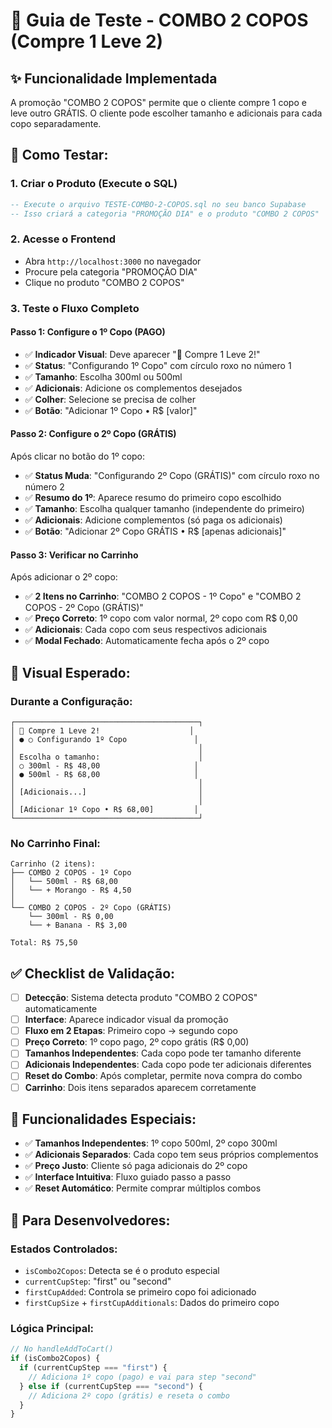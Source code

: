 # 🎯 Guia de Teste - COMBO 2 COPOS (Compre 1 Leve 2)

## ✨ **Funcionalidade Implementada**

A promoção "COMBO 2 COPOS" permite que o cliente compre 1 copo e leve outro GRÁTIS. O cliente pode escolher tamanho e adicionais para cada copo separadamente.

## 🚀 **Como Testar:**

### **1. Criar o Produto (Execute o SQL)**

```sql
-- Execute o arquivo TESTE-COMBO-2-COPOS.sql no seu banco Supabase
-- Isso criará a categoria "PROMOÇÃO DIA" e o produto "COMBO 2 COPOS"
```

### **2. Acesse o Frontend**

- Abra `http://localhost:3000` no navegador
- Procure pela categoria "PROMOÇÃO DIA"
- Clique no produto "COMBO 2 COPOS"

### **3. Teste o Fluxo Completo**

#### **Passo 1: Configure o 1º Copo (PAGO)**

- ✅ **Indicador Visual**: Deve aparecer "🎉 Compre 1 Leve 2!"
- ✅ **Status**: "Configurando 1º Copo" com círculo roxo no número 1
- ✅ **Tamanho**: Escolha 300ml ou 500ml
- ✅ **Adicionais**: Adicione os complementos desejados
- ✅ **Colher**: Selecione se precisa de colher
- ✅ **Botão**: "Adicionar 1º Copo • R$ [valor]"

#### **Passo 2: Configure o 2º Copo (GRÁTIS)**

Após clicar no botão do 1º copo:

- ✅ **Status Muda**: "Configurando 2º Copo (GRÁTIS)" com círculo roxo no número 2
- ✅ **Resumo do 1º**: Aparece resumo do primeiro copo escolhido
- ✅ **Tamanho**: Escolha qualquer tamanho (independente do primeiro)
- ✅ **Adicionais**: Adicione complementos (só paga os adicionais)
- ✅ **Botão**: "Adicionar 2º Copo GRÁTIS • R$ [apenas adicionais]"

#### **Passo 3: Verificar no Carrinho**

Após adicionar o 2º copo:

- ✅ **2 Itens no Carrinho**: "COMBO 2 COPOS - 1º Copo" e "COMBO 2 COPOS - 2º Copo (GRÁTIS)"
- ✅ **Preço Correto**: 1º copo com valor normal, 2º copo com R$ 0,00
- ✅ **Adicionais**: Cada copo com seus respectivos adicionais
- ✅ **Modal Fechado**: Automaticamente fecha após o 2º copo

## 🎨 **Visual Esperado:**

### **Durante a Configuração:**

```
┌─────────────────────────────────────────┐
│ 🎉 Compre 1 Leve 2!                    │
│ ● ○ Configurando 1º Copo               │
│                                         │
│ Escolha o tamanho:                      │
│ ○ 300ml - R$ 48,00                     │
│ ● 500ml - R$ 68,00                     │
│                                         │
│ [Adicionais...]                         │
│                                         │
│ [Adicionar 1º Copo • R$ 68,00]         │
└─────────────────────────────────────────┘
```

### **No Carrinho Final:**

```
Carrinho (2 itens):
├── COMBO 2 COPOS - 1º Copo
│   └── 500ml - R$ 68,00
│   └── + Morango - R$ 4,50
│
└── COMBO 2 COPOS - 2º Copo (GRÁTIS)
    └── 300ml - R$ 0,00
    └── + Banana - R$ 3,00

Total: R$ 75,50
```

## ✅ **Checklist de Validação:**

- [ ] **Detecção**: Sistema detecta produto "COMBO 2 COPOS" automaticamente
- [ ] **Interface**: Aparece indicador visual da promoção
- [ ] **Fluxo em 2 Etapas**: Primeiro copo → segundo copo
- [ ] **Preço Correto**: 1º copo pago, 2º copo grátis (R$ 0,00)
- [ ] **Tamanhos Independentes**: Cada copo pode ter tamanho diferente
- [ ] **Adicionais Independentes**: Cada copo pode ter adicionais diferentes
- [ ] **Reset do Combo**: Após completar, permite nova compra do combo
- [ ] **Carrinho**: Dois itens separados aparecem corretamente

## 🎉 **Funcionalidades Especiais:**

- ✅ **Tamanhos Independentes**: 1º copo 500ml, 2º copo 300ml
- ✅ **Adicionais Separados**: Cada copo tem seus próprios complementos
- ✅ **Preço Justo**: Cliente só paga adicionais do 2º copo
- ✅ **Interface Intuitiva**: Fluxo guiado passo a passo
- ✅ **Reset Automático**: Permite comprar múltiplos combos

## 🔧 **Para Desenvolvedores:**

### **Estados Controlados:**

- `isCombo2Copos`: Detecta se é o produto especial
- `currentCupStep`: "first" ou "second"
- `firstCupAdded`: Controla se primeiro copo foi adicionado
- `firstCupSize` + `firstCupAdditionals`: Dados do primeiro copo

### **Lógica Principal:**

```typescript
// No handleAddToCart()
if (isCombo2Copos) {
  if (currentCupStep === "first") {
    // Adiciona 1º copo (pago) e vai para step "second"
  } else if (currentCupStep === "second") {
    // Adiciona 2º copo (grátis) e reseta o combo
  }
}
```
